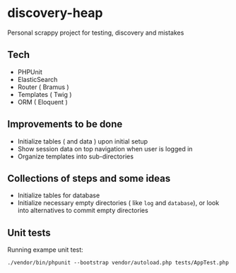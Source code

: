 # discovery-heap
Personal scrappy project for testing, discovery and mistakes

## Tech
- PHPUnit
- ElasticSearch
- Router ( Bramus )
- Templates ( Twig )
- ORM ( Eloquent )

## Improvements to be done
- Initialize tables ( and data ) upon initial setup
- Show session data on top navigation when user is logged in
- Organize templates into sub-directories

## Collections of steps and some ideas
- Initialize tables for database
- Initialize necessary empty directories ( like `log` and `database`), or look into alternatives to commit empty directories

## Unit tests
Running exampe unit test:
```
./vendor/bin/phpunit --bootstrap vendor/autoload.php tests/AppTest.php
```
